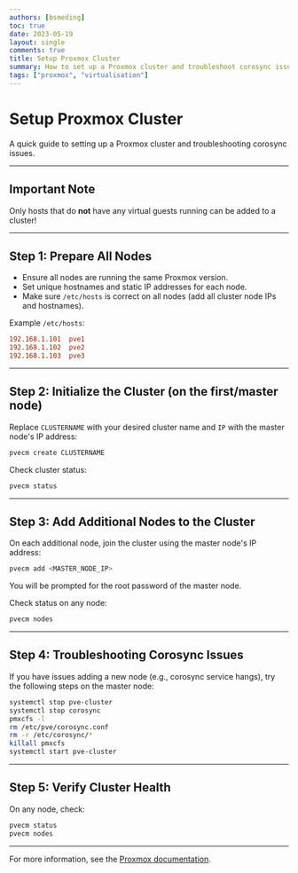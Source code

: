 ```yaml
---
authors: [bsmeding]
toc: true
date: 2023-05-19
layout: single
comments: true
title: Setup Proxmox Cluster
summary: How to set up a Proxmox cluster and troubleshoot corosync issues.
tags: ["proxmox", "virtualisation"]
---
```


# Setup Proxmox Cluster

A quick guide to setting up a Proxmox cluster and troubleshooting corosync issues.

---

## Important Note
Only hosts that do **not** have any virtual guests running can be added to a cluster!

---

## Step 1: Prepare All Nodes
- Ensure all nodes are running the same Proxmox version.
- Set unique hostnames and static IP addresses for each node.
- Make sure `/etc/hosts` is correct on all nodes (add all cluster node IPs and hostnames).

Example `/etc/hosts`:
```ini
192.168.1.101  pve1
192.168.1.102  pve2
192.168.1.103  pve3
```

---

## Step 2: Initialize the Cluster (on the first/master node)
Replace `CLUSTERNAME` with your desired cluster name and `IP` with the master node's IP address:

```bash
pvecm create CLUSTERNAME
```

Check cluster status:
```bash
pvecm status
```

---

## Step 3: Add Additional Nodes to the Cluster
On each additional node, join the cluster using the master node's IP address:

```bash
pvecm add <MASTER_NODE_IP>
```

You will be prompted for the root password of the master node.

Check status on any node:
```bash
pvecm nodes
```

---

## Step 4: Troubleshooting Corosync Issues
If you have issues adding a new node (e.g., corosync service hangs), try the following steps on the master node:

```bash
systemctl stop pve-cluster
systemctl stop corosync
pmxcfs -l
rm /etc/pve/corosync.conf
rm -r /etc/corosync/*
killall pmxcfs
systemctl start pve-cluster
```

---

## Step 5: Verify Cluster Health
On any node, check:
```bash
pvecm status
pvecm nodes
```

---

For more information, see the [Proxmox documentation](https://pve.proxmox.com/wiki/Cluster_Manager).